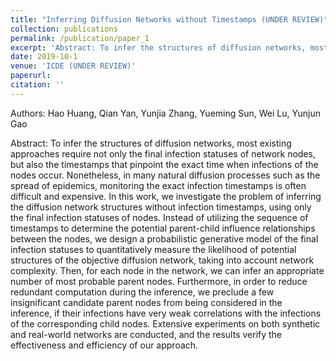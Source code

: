 ```yaml
---
title: "Inferring Diffusion Networks without Timestamps (UNDER REVIEW)"
collection: publications
permalink: /publication/paper_1
excerpt: 'Abstract: To infer the structures of diffusion networks, most existing approaches require not only the final infection statuses of network nodes, but also the timestamps that pinpoint the exact time when infections of the nodes occur. Nonetheless, in many natural diffusion processes such as the spread of epidemics, monitoring the exact infection timestamps is often difficult and expensive. In this work, we investigate the problem of inferring the diffusion network structures without infection timestamps, using only the final infection statuses of nodes. Instead of utilizing the sequence of timestamps to determine the potential parent-child influence relationships between the nodes, we design a probabilistic generative model of the final infection statuses to quantitatively measure the likelihood of potential structures of the objective diffusion network, taking into account network complexity. Then, for each node in the network, we can infer an appropriate number of most probable parent nodes. Furthermore, in order to reduce redundant computation during the inference, we preclude a few insignificant candidate parent nodes from being considered in the inference, if their infections have very weak correlations with the infections of the corresponding child nodes. Extensive experiments on both synthetic and real-world networks are conducted, and the results verify the effectiveness and efficiency of our approach.'
date: 2019-10-1
venue: 'ICDE (UNDER REVIEW)'
paperurl: 
citation: ''
---
```

Authors: Hao Huang, Qian Yan, Yunjia Zhang, Yueming Sun, Wei Lu, Yunjun Gao

Abstract: To infer the structures of diffusion networks, most existing approaches require not only the final infection statuses of network nodes, but also the timestamps that pinpoint the exact time when infections of the nodes occur. Nonetheless, in many natural diffusion processes such as the spread of epidemics, monitoring the exact infection timestamps is often difficult and expensive. In this work, we investigate the problem of inferring the diffusion network structures without infection timestamps, using only the final infection statuses of nodes. Instead of utilizing the sequence of timestamps to determine the potential parent-child influence relationships between the nodes, we design a probabilistic generative model of the final infection statuses to quantitatively measure the likelihood of potential structures of the objective diffusion network, taking into account network complexity. Then, for each node in the network, we can infer an appropriate number of most probable parent nodes. Furthermore, in order to reduce redundant computation during the inference, we preclude a few insignificant candidate parent nodes from being considered in the inference, if their infections have very weak correlations with the infections of the corresponding child nodes. Extensive experiments on both synthetic and real-world networks are conducted, and the results verify the effectiveness and efficiency of our approach.
